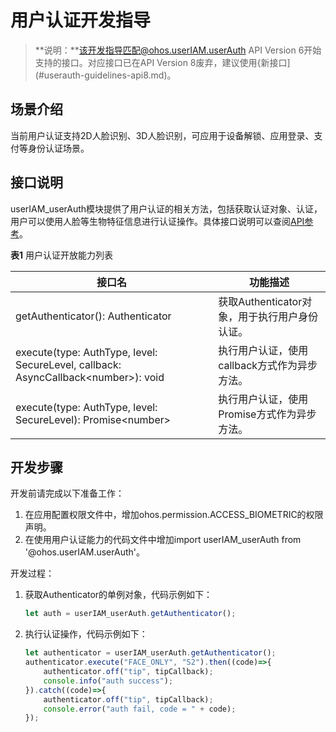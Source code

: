 # 用户认证开发指导

> **说明：**该开发指导匹配@ohos.userIAM.userAuth API Version 6开始支持的接口。对应接口已在API Version 8废弃，建议使用{新接口](#userauth-guidelines-api8.md)。

## 场景介绍

当前用户认证支持2D人脸识别、3D人脸识别，可应用于设备解锁、应用登录、支付等身份认证场景。

## 接口说明

userIAM_userAuth模块提供了用户认证的相关方法，包括获取认证对象、认证，用户可以使用人脸等生物特征信息进行认证操作。具体接口说明可以查阅[API参考](../reference/apis/js-apis-useriam-userauth.md)。

**表1** 用户认证开放能力列表

| 接口名                                                       | 功能描述                                      |
| ------------------------------------------------------------ | --------------------------------------------- |
| getAuthenticator(): Authenticator                            | 获取Authenticator对象，用于执行用户身份认证。 |
| execute(type: AuthType, level: SecureLevel, callback: AsyncCallback\<number>): void | 执行用户认证，使用callback方式作为异步方法。  |
| execute(type: AuthType, level: SecureLevel): Promise\<number> | 执行用户认证，使用Promise方式作为异步方法。   |

## 开发步骤

开发前请完成以下准备工作：

1. 在应用配置权限文件中，增加ohos.permission.ACCESS_BIOMETRIC的权限声明。
2. 在使用用户认证能力的代码文件中增加import userIAM_userAuth from '@ohos.userIAM.userAuth'。

开发过程：

1. 获取Authenticator的单例对象，代码示例如下：

   ```js
   let auth = userIAM_userAuth.getAuthenticator();
   ```

4. 执行认证操作，代码示例如下：

   ```js
   let authenticator = userIAM_userAuth.getAuthenticator();
   authenticator.execute("FACE_ONLY", "S2").then((code)=>{
       authenticator.off("tip", tipCallback);
       console.info("auth success");
   }).catch((code)=>{
       authenticator.off("tip", tipCallback);
       console.error("auth fail, code = " + code);
   });
   ```
